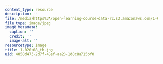 ```yaml
---
content_type: resource
description: ''
file: /media/https%3A/open-learning-course-data-rc.s3.amazonaws.com/1-020-ecology-ii-engineering-for-sustainability-spring-2008/4058d4732d7f48efaa231d8c8a715bf0_1-020s08_th.jpg
file_type: image/jpeg
image_metadata:
  caption: ''
  credit: ''
  image-alt: ''
resourcetype: Image
title: 1-020s08_th.jpg
uid: 4058d473-2d7f-48ef-aa23-1d8c8a715bf0
---
```

